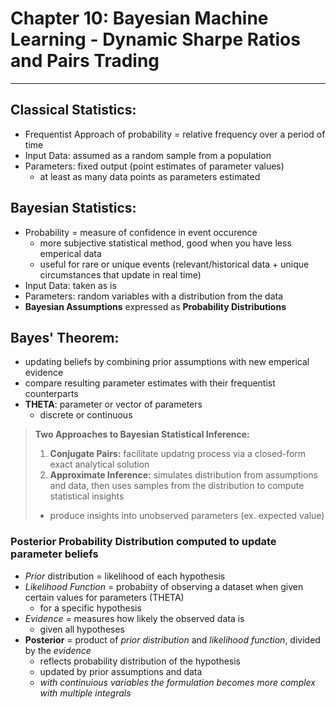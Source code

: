 # **Chapter 10: Bayesian Machine Learning - Dynamic Sharpe Ratios and Pairs Trading**
---

## Classical Statistics: 
- Frequentist Approach of probability = relative frequency over a period of time
- Input Data: assumed as a random sample from a population
- Parameters: fixed output (point estimates of parameter values)
    - at least as many data points as parameters estimated  

## Bayesian Statistics: 
- Probability = measure of confidence in event occurence 
    - more subjective statistical method, good when you have less emperical data 
    - useful for rare or unique events (relevant/historical data + unique circumstances that update in real time)
- Input Data: taken as is
- Parameters: random variables with a distribution from the data
- **Bayesian Assumptions** expressed as **Probability Distributions**

## Bayes' Theorem: 
- updating beliefs by combining prior assumptions with new emperical evidence
- compare resulting parameter estimates with their frequentist counterparts
- **THETA**: parameter or vector of parameters
    - discrete or continuous
> **Two Approaches to Bayesian Statistical Inference:**
>
> 1. **Conjugate Pairs:** facilitate updatng process via a closed-form exact analytical solution 
> 2. **Approximate Inference:** simulates distribution from assumptions and data, then uses samples from the distribution to compute statistical insights 
> - produce insights into unobserved parameters (ex. expected value)

### **Posterior Probability Distribution** computed to update parameter beliefs
- *Prior* distribution = likelihood of each hypothesis
- *Likelihood Function* = probabiity of observing a dataset when given certain values for parameters (THETA) 
    - for a specific hypothesis
- *Evidence* = measures how likely the observed data is
    - given all hypotheses
- **Posterior** = product of *prior distribution* and *likelihood function*, divided by the *evidence*
    - reflects probability distribution of the hypothesis
    - updated by prior assumptions and data
    - *with continuious variables the formulation becomes more complex with multiple integrals*

